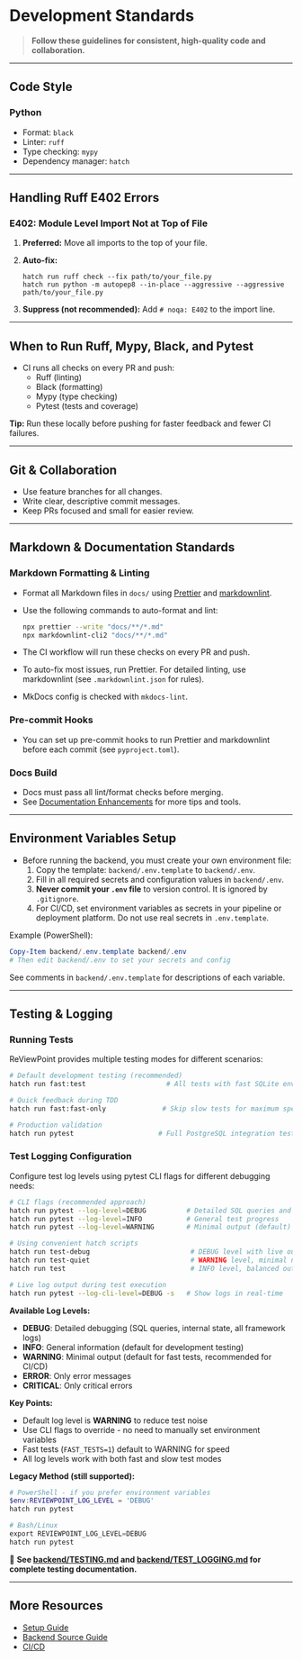 # Development Standards

> **Follow these guidelines for consistent, high-quality code and collaboration.**

---

## Code Style

### Python

- Format: `black`
- Linter: `ruff`
- Type checking: `mypy`
- Dependency manager: `hatch`

---

## Handling Ruff E402 Errors

### E402: Module Level Import Not at Top of File

1. **Preferred:** Move all imports to the top of your file.
2. **Auto-fix:**

   ```shell
   hatch run ruff check --fix path/to/your_file.py
   hatch run python -m autopep8 --in-place --aggressive --aggressive path/to/your_file.py
   ```

3. **Suppress (not recommended):** Add `# noqa: E402` to the import line.

---

## When to Run Ruff, Mypy, Black, and Pytest

- CI runs all checks on every PR and push:
  - Ruff (linting)
  - Black (formatting)
  - Mypy (type checking)
  - Pytest (tests and coverage)

**Tip:** Run these locally before pushing for faster feedback and fewer CI failures.

---

## Git & Collaboration

- Use feature branches for all changes.
- Write clear, descriptive commit messages.
- Keep PRs focused and small for easier review.

---

## Markdown & Documentation Standards

### Markdown Formatting & Linting

- Format all Markdown files in `docs/` using [Prettier](https://prettier.io/) and [markdownlint](https://github.com/DavidAnson/markdownlint).
- Use the following commands to auto-format and lint:

  ```bash
  npx prettier --write "docs/**/*.md"
  npx markdownlint-cli2 "docs/**/*.md"
  ```

- The CI workflow will run these checks on every PR and push.
- To auto-fix most issues, run Prettier. For detailed linting, use markdownlint (see `.markdownlint.json` for rules).
- MkDocs config is checked with `mkdocs-lint`.

### Pre-commit Hooks

- You can set up pre-commit hooks to run Prettier and markdownlint before each commit (see `pyproject.toml`).

### Docs Build

- Docs must pass all lint/format checks before merging.
- See [Documentation Enhancements](documentation-enhancements.md) for more tips and tools.

---

## Environment Variables Setup

- Before running the backend, you must create your own environment file:
  1. Copy the template: `backend/.env.template` to `backend/.env`.
  2. Fill in all required secrets and configuration values in `backend/.env`.
  3. **Never commit your `.env` file** to version control. It is ignored by `.gitignore`.
  4. For CI/CD, set environment variables as secrets in your pipeline or deployment platform. Do not use real secrets in `.env.template`.

Example (PowerShell):
```powershell
Copy-Item backend/.env.template backend/.env
# Then edit backend/.env to set your secrets and config
```

See comments in `backend/.env.template` for descriptions of each variable.

---

## Testing & Logging

### Running Tests

ReViewPoint provides multiple testing modes for different scenarios:

```bash
# Default development testing (recommended)
hatch run fast:test                    # All tests with fast SQLite environment

# Quick feedback during TDD
hatch run fast:fast-only              # Skip slow tests for maximum speed

# Production validation
hatch run pytest                     # Full PostgreSQL integration tests
```

### Test Logging Configuration

Configure test log levels using pytest CLI flags for different debugging needs:

```bash
# CLI flags (recommended approach)
hatch run pytest --log-level=DEBUG          # Detailed SQL queries and internal state
hatch run pytest --log-level=INFO           # General test progress
hatch run pytest --log-level=WARNING        # Minimal output (default)

# Using convenient hatch scripts
hatch run test-debug                         # DEBUG level with live output
hatch run test-quiet                         # WARNING level, minimal noise
hatch run test                               # INFO level, balanced output

# Live log output during test execution
hatch run pytest --log-cli-level=DEBUG -s   # Show logs in real-time
```

**Available Log Levels:**

- **DEBUG**: Detailed debugging (SQL queries, internal state, all framework logs)
- **INFO**: General information (default for development testing)
- **WARNING**: Minimal output (default for fast tests, recommended for CI/CD)
- **ERROR**: Only error messages
- **CRITICAL**: Only critical errors

**Key Points:**

- Default log level is **WARNING** to reduce test noise
- Use CLI flags to override - no need to manually set environment variables
- Fast tests (`FAST_TESTS=1`) default to WARNING for speed
- All log levels work with both fast and slow test modes

**Legacy Method (still supported):**

```powershell
# PowerShell - if you prefer environment variables
$env:REVIEWPOINT_LOG_LEVEL = 'DEBUG'
hatch run pytest

# Bash/Linux  
export REVIEWPOINT_LOG_LEVEL=DEBUG
hatch run pytest
```

📖 **See [backend/TESTING.md](../backend/TESTING.md) and [backend/TEST_LOGGING.md](../backend/TEST_LOGGING.md) for complete testing documentation.**

---

## More Resources

- [Setup Guide](setup.md)
- [Backend Source Guide](backend-source-guide.md)
- [CI/CD](ci-cd.md)
